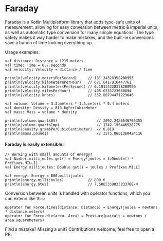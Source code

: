 # Faraday

Faraday is a Kotlin Multiplatform library that adds type-safe units of measurement, allowing for easy conversion between metric & imperial units, as well as automatic type conversion for many simple equations. The type safety makes it way harder to make mistakes, and the built-in conversions save a bunch of time looking everything up. 

Usage examples: 

```
val distance: Distance = 1215.meters
val time: Time = 6.7.seconds
val velocity: Velocity = distance / time

println(velocity.metersPerSecond)     // 181.34328358208955
println(velocity.kilometersPerHour)   // 671.6417910447761
println(velocity.kilometersPerSecond) // 0.18134328358208956
println(velocity.milesPerHour)        // 405.6533723650894
println(velocity.knots)               // 352.80794471223646
```

```
val volume: Volume = 3.3.meters * 1.5.meters * 0.4.meters
val density: Density = 819.kgPerCubicMeter
val mass: Mass = volume * density

println(volume.quartsUS)                  // 2092.2426546765355
println(volume.quartsImp)                 // 1742.156446528775
println(density.gramsPerCubicCentimeter)  // 0.819
println(mass.pounds)                      // 3575.0601360424116
```

#### Faraday is easily extensible:
```
// Working with small amounts of energy?
val Number.millijoules get() = Energy(joules = toDouble() * Prefixes.MILLI)
val Energy.millijoules: Double get() = joules / Prefixes.MILLI

val energy: Energy = 800.millijoules
println(energy.millijoules)           // 800.0
println(energy.btus)                  // 7.586533902323376E-4
```

Conversion between units is handled with operator functions, which you can extend like this: 
```
operator fun Force.times(distance: Distance) = Energy(joules = newtons * distance.meters)
operator fun Force.div(area: Area) = Pressure(pascals = newtons / area.squareMeters)
```

Find a mistake? Missing a unit? Contributions welcome, feel free to open a PR.

